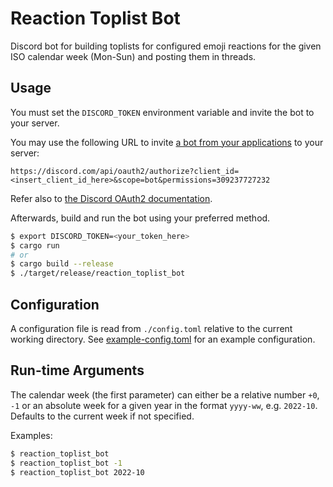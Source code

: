 # Reaction Toplist Bot

Discord bot for building toplists for configured emoji reactions
for the given ISO calendar week (Mon-Sun)
and posting them in threads.


## Usage

You must set the `DISCORD_TOKEN` environment variable
and invite the bot to your server.

You may use the following URL
to invite [a bot from your applications](https://discordapp.com/developers/applications/me)
to your server:

```
https://discord.com/api/oauth2/authorize?client_id=<insert_client_id_here>&scope=bot&permissions=309237727232
```

Refer also to [the Discord OAuth2 documentation](https://discordapp.com/developers/docs/topics/oauth2).

Afterwards, build and run the bot using your preferred method.

```sh
$ export DISCORD_TOKEN=<your_token_here>
$ cargo run
# or
$ cargo build --release
$ ./target/release/reaction_toplist_bot
```


## Configuration

A configuration file is read from `./config.toml`
relative to the current working directory.
See [example-config.toml](./example-config.toml) for an example configuration.


## Run-time Arguments

The calendar week (the first parameter)
can either be a relative number `+0`, `-1`
or an absolute week for a given year
in the format `yyyy-ww`, e.g. `2022-10`.
Defaults to the current week if not specified.

Examples:

```sh
$ reaction_toplist_bot
$ reaction_toplist_bot -1
$ reaction_toplist_bot 2022-10
```
